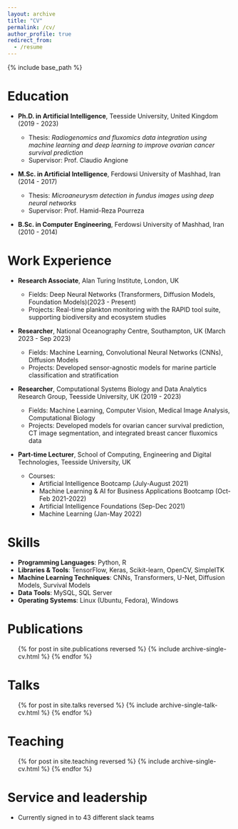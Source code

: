 ```yaml
---
layout: archive
title: "CV"
permalink: /cv/
author_profile: true
redirect_from:
  - /resume
---
```


{% include base_path %}

Education
======
* **Ph.D. in Artificial Intelligence**, Teesside University, United Kingdom (2019 - 2023)
  * Thesis: *Radiogenomics and fluxomics data integration using machine learning and deep learning to improve ovarian cancer survival prediction*
  * Supervisor: Prof. Claudio Angione

* **M.Sc. in Artificial Intelligence**, Ferdowsi University of Mashhad, Iran (2014 - 2017)
  * Thesis: *Microaneurysm detection in fundus images using deep neural networks*
  * Supervisor: Prof. Hamid-Reza Pourreza

* **B.Sc. in Computer Engineering**, Ferdowsi University of Mashhad, Iran (2010 - 2014)

Work Experience
======
* **Research Associate**, Alan Turing Institute, London, UK
  * Fields: Deep Neural Networks (Transformers, Diffusion Models, Foundation Models)(2023 - Present)
  * Projects: Real-time plankton monitoring with the RAPID tool suite, supporting biodiversity and ecosystem studies

* **Researcher**, National Oceanography Centre, Southampton, UK (March 2023 - Sep 2023)
  * Fields: Machine Learning, Convolutional Neural Networks (CNNs), Diffusion Models
  * Projects: Developed sensor-agnostic models for marine particle classification and stratification

* **Researcher**, Computational Systems Biology and Data Analytics Research Group, Teesside University, UK (2019 - 2023)
  * Fields: Machine Learning, Computer Vision, Medical Image Analysis, Computational Biology
  * Projects: Developed models for ovarian cancer survival prediction, CT image segmentation, and integrated breast cancer fluxomics data

* **Part-time Lecturer**, School of Computing, Engineering and Digital Technologies, Teesside University, UK
  * Courses: 
    - Artificial Intelligence Bootcamp (July-August 2021)
    - Machine Learning & AI for Business Applications Bootcamp (Oct-Feb 2021-2022)
    - Artificial Intelligence Foundations (Sep-Dec 2021)
    - Machine Learning (Jan-May 2022)

Skills
======
* **Programming Languages**: Python, R
* **Libraries & Tools**: TensorFlow, Keras, Scikit-learn, OpenCV, SimpleITK
* **Machine Learning Techniques**: CNNs, Transformers, U-Net, Diffusion Models, Survival Models
* **Data Tools**: MySQL, SQL Server
* **Operating Systems**: Linux (Ubuntu, Fedora), Windows

Publications
======
  <ul>{% for post in site.publications reversed %}
    {% include archive-single-cv.html %}
  {% endfor %}</ul>
  
Talks
======
  <ul>{% for post in site.talks reversed %}
    {% include archive-single-talk-cv.html  %}
  {% endfor %}</ul>
  
Teaching
======
  <ul>{% for post in site.teaching reversed %}
    {% include archive-single-cv.html %}
  {% endfor %}</ul>
  
Service and leadership
======
* Currently signed in to 43 different slack teams
